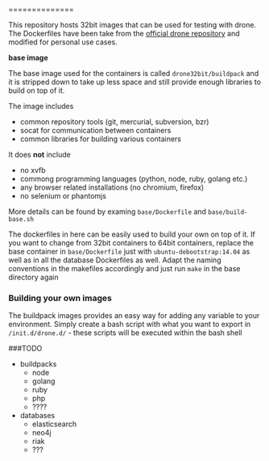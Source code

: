 ==============

This repository hosts 32bit images that can be used for testing with drone.
The Dockerfiles have been take from the [official drone repository](https://github.com/drone/images) and modified 
for personal use cases.


**base image**

The base image used for the containers is called `drone32bit/buildpack` and it is stripped down to take up less space
and still provide enough libraries to build on top of it.

The image includes
* common repository tools (git, mercurial, subversion, bzr)
* socat for communication between containers
* common libraries for building various containers

It does __not__ include
* no xvfb
* commong programming languages (python, node, ruby, golang etc.)
* any browser related installations (no chromium, firefox)
* no selenium or phantomjs


More details can be found by examing `base/Dockerfile` and `base/build-base.sh` 

The dockerfiles in here can be easily used to build your own on top of it.
If you want to change from 32bit containers to 64bit containers, replace the base container
in `base/Dockerfile` just with `ubuntu-debootstrap:14.04` as well as in all the database Dockerfiles as well.
Adapt the naming conventions in the makefiles accordingly and just run `make` in the base directory again


### Building your own images
The buildpack images provides an easy way for adding any variable to your environment.
Simply create a bash script with what you want to export in `/init.d/drone.d/` - these scripts will be executed within the bash shell 


###TODO
* buildpacks
  * node
  * golang
  * ruby
  * php
  * ????
* databases
  * elasticsearch
  * neo4j
  * riak
  * ???

